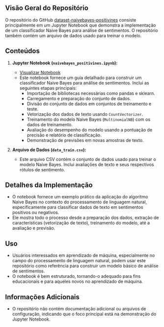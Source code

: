 ## Visão Geral do Repositório
O repositório do GitHub [dataset-naivebayes-positivines](https://github.com/jinkijack/dataset-naivebayes-positivines) consiste principalmente em um Jupyter Notebook que demonstra a implementação de um classificador Naive Bayes para análise de sentimentos. O repositório também contém um arquivo de dados usado para treinar o modelo.

## Conteúdos
1. **Jupyter Notebook (`naivebayes_positivines.ipynb`):** 
   - [Visualizar Notebook](https://github.com/jinkijack/dataset-naivebayes-positivines/blob/main/naivebayes_positivines.ipynb)
   - Este notebook fornece um guia detalhado para construir um classificador Naive Bayes para análise de sentimentos. Inclui as seguintes etapas principais:
     - Importação de bibliotecas necessárias como pandas e sklearn.
     - Carregamento e preparação do conjunto de dados.
     - Divisão do conjunto de dados em conjuntos de treinamento e teste.
     - Vetorização dos dados de texto usando `CountVectorizer`.
     - Treinamento do modelo Naive Bayes (`MultinomialNB`) com os dados de treinamento.
     - Avaliação do desempenho do modelo usando a pontuação de precisão e relatório de classificação.
     - Demonstração de previsões em novas amostras de texto.

2. **Arquivo de Dados (`data_train.csv`):**
   - Este arquivo CSV contém o conjunto de dados usado para treinar o modelo Naive Bayes. Inclui avaliações de texto e seus respectivos rótulos de sentimento.

## Detalhes da Implementação
- O notebook fornece um exemplo prático da aplicação do algoritmo Naive Bayes no contexto do processamento de linguagem natural, especificamente para classificar dados de texto em sentimentos positivos ou negativos.
- Ele mostra todo o processo desde a preparação dos dados, extração de características (vetorização de texto), treinamento do modelo, até a avaliação e previsão.

## Uso
- Usuários interessados em aprendizado de máquina, especialmente no campo do processamento de linguagem natural, podem usar este repositório como referência para construir um modelo básico de análise de sentimentos.
- O notebook é bem estruturado, tornando-o adequado para fins educacionais e para aqueles novos no aprendizado de máquina.

## Informações Adicionais
- O repositório não contém documentação adicional ou arquivos de configuração, indicando que o foco principal está na demonstração do Jupyter Notebook.

